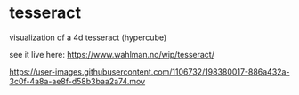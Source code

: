 # tesseract
visualization of a 4d tesseract (hypercube)

see it live here: https://www.wahlman.no/wip/tesseract/

https://user-images.githubusercontent.com/1106732/198380017-886a432a-3c0f-4a8a-ae8f-d58b3baa2a74.mov

